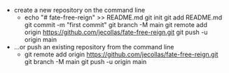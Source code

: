 - create a new repository on the command line
	- echo "# fate-free-reign" >> README.md
	  git init
	  git add README.md
	  git commit -m "first commit"
	  git branch -M main
	  git remote add origin https://github.com/jecollas/fate-free-reign.git
	  git push -u origin main
- …or push an existing repository from the command line
	- git remote add origin https://github.com/jecollas/fate-free-reign.git
	  git branch -M main
	  git push -u origin main